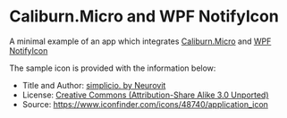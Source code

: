 Caliburn.Micro and WPF NotifyIcon
===

A minimal example of an app which integrates [Caliburn.Micro](http://caliburnmicro.com/) and [WPF NotifyIcon](http://www.hardcodet.net/wpf-notifyicon)

The sample icon is provided with the information below:
- Title and Author: [simplicio. by Neurovit](http://neurovit.deviantart.com/art/simplicio-92311415)
- License: [Creative Commons (Attribution-Share Alike 3.0 Unported)](http://creativecommons.org/licenses/by-sa/3.0/)
- Source: https://www.iconfinder.com/icons/48740/application_icon
